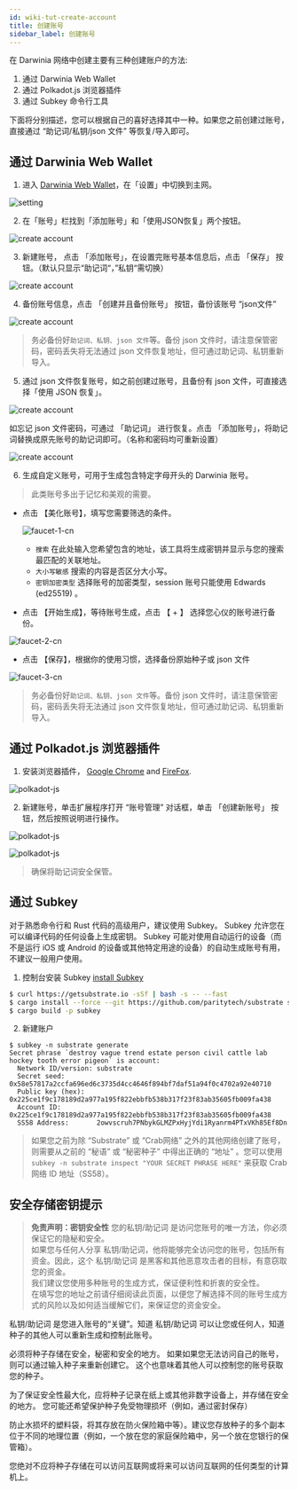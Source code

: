 ```yaml
---
id: wiki-tut-create-account
title: 创建账号
sidebar_label: 创建账号
---
```


在 Darwinia 网络中创建主要有三种创建账户的方法:

1. 通过 Darwinia Web Wallet
2. 通过 Polkadot.js 浏览器插件
3. 通过 Subkey 命令行工具

下面将分别描述，您可以根据自己的喜好选择其中一种。如果您之前创建过账号，直接通过 “助记词/私钥/json 文件” 等恢复/导入即可。

## 通过 Darwinia Web Wallet

1. 进入 [Darwinia Web Wallet](https://apps.darwinia.network)，在「设置」中切换到主网。

![setting](assets/tut/create-account-0.png)

2. 在「账号」栏找到「添加账号」和「使用JSON恢复」两个按钮。

![create account](assets/tut/create-account-1.png)

3. 新建账号， 点击 「添加账号」，在设置完账号基本信息后，点击 「保存」 按钮。（默认只显示“助记词“，”私钥“需切换）

![create account](assets/tut/create-account-2.png)

4. 备份账号信息，点击 「创建并且备份账号」 按钮，备份该账号 “json文件”

![create account](assets/tut/create-account-3.png)

> 务必备份好`助记词、私钥、json 文件`等。备份 json 文件时，请注意保管密码，密码丢失将无法通过 json 文件恢复地址，但可通过助记词、私钥重新导入。

5. 通过 json 文件恢复账号，如之前创建过账号，且备份有 json 文件，可直接选择「使用 JSON 恢复」。

![create account](assets/tut/create-account-4.png)

如忘记 json 文件密码，可通过 「助记词」 进行恢复。点击 「添加账号」，将助记词替换成原先账号的助记词即可。（名称和密码均可重新设置）

![create account](assets/tut/create-account-5.png)

6. 生成自定义账号，可用于生成包含特定字母开头的 Darwinia 账号。

  > 此类账号多出于记忆和美观的需要。

- 点击 【美化账号】，填写您需要筛选的条件。

  ![faucet-1-cn](assets/tut/create-account-6.png)

  - `搜索` 在此处输入您希望包含的地址，该工具将生成密钥并显示与您的搜索最匹配的关联地址。
  - `大小写敏感` 搜索的内容是否区分大小写。
  - `密钥加密类型` 选择账号的加密类型，session 账号只能使用 Edwards (ed25519) 。

- 点击 【开始生成】，等待账号生成，点击 【 + 】 选择您心仪的账号进行备份。

![faucet-2-cn](assets/tut/create-account-7.png)

- 点击 【保存】，根据你的使用习惯，选择备份原始种子或 json 文件

![faucet-3-cn](assets/tut/create-account-8.png)

> 务必备份好`助记词、私钥、json 文件`等。备份 json 文件时，请注意保管密码，密码丢失将无法通过 json 文件恢复地址，但可通过助记词、私钥重新导入。


  <!--Polkadot.js 浏览器插件-->

## 通过 Polkadot.js 浏览器插件

1. 安装浏览器插件， [Google Chrome](https://chrome.google.com/webstore/detail/polkadot%7Bjs%7D-extension/mopnmbcafieddcagagdcbnhejhlodfdd?hl=en) and [FireFox](https://addons.mozilla.org/en-US/firefox/addon/polkadot-js-extension).

![polkadot-js](assets/polkadot-js-1-cn.png)

2. 新建账号，单击扩展程序打开 “账号管理” 对话框，单击 「创建新账号」 按钮，然后按照说明进行操作。

![polkadot-js](assets/polkadot-js-2-cn.png)

![polkadot-js](assets/polkadot-js-3-cn.png)

> 确保将助记词安全保管。


  <!--Subkey CLI-->

## 通过 Subkey

对于熟悉命令行和 Rust 代码的高级用户，建议使用 Subkey。 Subkey 允许您在可以编译代码的任何设备上生成密钥。 Subkey 可能对使用自动运行的设备（而不是运行 iOS 或 Android 的设备或其他特定用途的设备）的自动生成账号有用，不建议一般用户使用。

1. 控制台安装 Subkey [install Subkey](https://substrate.dev/docs/en/ecosystem/subkey#more-subkey-to-explore)

```bash
$ curl https://getsubstrate.io -sSf | bash -s -- --fast
$ cargo install --force --git https://github.com/paritytech/substrate subkey
$ cargo build -p subkey
```

2. 新建账户

```shell
$ subkey -n substrate generate
Secret phrase `destroy vague trend estate person civil cattle lab hockey tooth error pigeon` is account:
  Network ID/version: substrate
  Secret seed:        0x58e57817a2ccfa696ed6c3735d4cc4646f894bf7daf51a94f0c4702a92e40710
  Public key (hex):   0x225ce1f9c178189d2a977a195f822ebbfb538b317f23f83ab35605fb009fa438
  Account ID:         0x225ce1f9c178189d2a977a195f822ebbfb538b317f23f83ab35605fb009fa438
  SS58 Address:       2owvscruh7PNbykGLMZPxHyjYdi1Ryanrm4PTxVKh85Ef8Dn
```

> 如果您之前为除 “Substrate” 或 “Crab网络” 之外的其他网络创建了账号，则需要从之前的 “秘语” 或 “秘密种子” 中得出正确的 “地址” 。您可以使用 `subkey -n substrate inspect "YOUR SECRET PHRASE HERE"` 来获取 Crab 网络 ID 地址（SS58）。

  <!--END_DOCUSAURUS_CODE_TABS-->

## 安全存储密钥提示

> **免责声明：密钥安全性**
您的私钥/助记词 是访问您账号的唯一方法，你必须保证它的隐秘和安全。  
如果您与任何人分享 私钥/助记词，他将能够完全访问您的账号，包括所有资金。因此，这个 私钥/助记词 是黑客和其他恶意攻击者的目标，有意窃取您的资金。  
我们建议您使用多种账号的生成方式，保证便利性和折衷的安全性。  
在填写您的地址之前请仔细阅读此页面，以便您了解选择不同的账号生成方式的风险以及如何适当缓解它们，来保证您的资金安全。

私钥/助记词 是您进入账号的“关键”。知道 私钥/助记词 可以让您或任何人，知道种子的其他人可以重新生成和控制此账号。

必须将种子存储在安全，秘密和安全的地方。 如果如果您无法访问自己的账号，则可以通过输入种子来重新创建它。 这个也意味着其他人可以控制您的账号获取您的种子。

为了保证安全性最大化，应将种子记录在纸上或其他非数字设备上，并存储在安全的地方。 您可能还希望保护种子免受物理损坏（例如，通过密封保存）

防止水损坏的塑料袋，将其存放在防火保险箱中等）。建议您存放种子的多个副本位于不同的地理位置（例如，一个放在您的家庭保险箱中，另一个放在您银行的保管箱）。

您绝对不应将种子存储在可以访问互联网或将来可以访问互联网的任何类型的计算机上。
